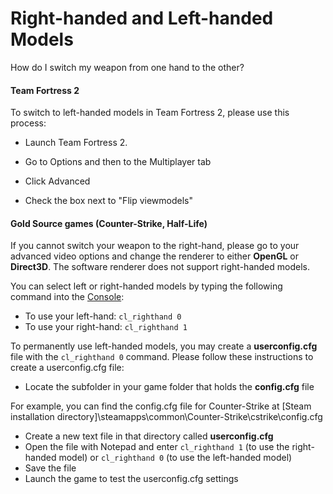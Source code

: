 # Right-handed and Left-handed Models

How do I switch my weapon from one hand to the other?  
  
#### Team Fortress 2
To switch to left-handed models in Team Fortress 2, please use this process: 
* Launch Team Fortress 2.
* Go to Options and then to the Multiplayer tab
* Click Advanced
* Check the box next to "Flip viewmodels"

  ####   
#### Gold Source games (Counter-Strike, Half-Life)
If you cannot switch your weapon to the right-hand, please go to your advanced video options and change the renderer to either **OpenGL** or **Direct3D**. The software renderer does not support right-handed models.  
  
You can select left or right-handed models by typing the following command into the [Console](https://help.steampowered.com/en/faqs/view/4700-D10E-26BE-DDDD):  
  

* To use your left-hand: `cl_righthand 0`
* To use your right-hand: `cl_righthand 1`

  
  
To permanently use left-handed models, you may create a **userconfig.cfg** file with the `cl_righthand 0` command. Please follow these instructions to create a userconfig.cfg file:  
  

* Locate the subfolder in your game folder that holds the **config.cfg** file  
  
For example, you can find the config.cfg file for Counter-Strike at [Steam installation directory]\steamapps\common\Counter-Strike\cstrike\config.cfg
* Create a new text file in that directory called **userconfig.cfg**
* Open the file with Notepad and enter `cl_righthand 1` (to use the right-handed model) or `cl_righthand 0` (to use the left-handed model)
* Save the file
* Launch the game to test the userconfig.cfg settings

  
  
